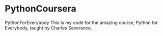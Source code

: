 # PythonCoursera
PythonForEverybody
This is my code for the amazing course, Python for Everybody, taught by Charles Severance. 
